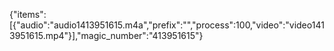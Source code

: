 {"items":[{"audio":"audio1413951615.m4a","prefix":"","process":100,"video":"video1413951615.mp4"}],"magic_number":"413951615"}
